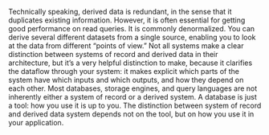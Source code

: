 
Technically speaking, derived data is redundant, in the sense that it duplicates
existing information. However, it is often essential for getting good performance on read queries.
It is commonly denormalized. You can derive several different datasets from a single
source, enabling you to look at the data from different “points of view.” Not all systems make a clear distinction between systems of record and derived data in their
architecture, but it’s a very helpful distinction to make, because it clarifies the dataflow
through your system: it makes explicit which parts of the system have which inputs and which
outputs, and how they depend on each other. Most databases, storage engines, and query languages are not inherently either a system of record
or a derived system. A database is just a tool: how you use it is up to you. The distinction between
system of record and derived data system depends not on the tool, but on how you use it in your
application.